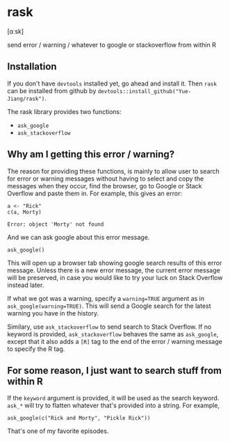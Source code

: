 # rask

[ɑːsk]

send error / warning / whatever to google or stackoverflow from within R

## Installation

If you don't have `devtools` installed yet, go ahead and install it. Then `rask` can be installed from github by `devtools::install_github("Yue-Jiang/rask")`.

The rask library provides two functions:

- `ask_google`
- `ask_stackoverflow`

## Why am I getting this error / warning?

The reason for providing these functions, is mainly to allow user to search for error or warning messages without having to select and copy the messages when they occur, find the browser, go to Google or Stack Overflow and paste them in. For example, this gives an error:

```{r, eval=FALSE}
a <- "Rick"
c(a, Morty)
```

```
Error: object 'Morty' not found
```

And we can ask google about this error message.

```{r, eval=FALSE}
ask_google()
```

This will open up a browser tab showing google search results of this error message. Unless there is a new error message, the current error message will be preserved, in case you would like to try your luck on Stack Overflow instead later.

If what we got was a warning, specify a `warning=TRUE` argument as in  `ask_google(warning=TRUE)`. This will send a Google search for the latest warning you have in the history.

Similary, use `ask_stackoverflow` to send search to Stack Overflow. If no keyword is provided, `ask_stackoverflow` behaves the same as `ask_google`, except that it also adds a `[R]` tag to the end of the error / warning message to specify the R tag.

## For some reason, I just want to search stuff from within R

If the `keyword` argument is provided, it will be used as the search keyword. `ask_*` will try to flatten whatever that's provided into a string. For example,

```{r, eval=FALSE}
ask_google(c("Rick and Morty", "Pickle Rick"))
```

That's one of my favorite episodes.
